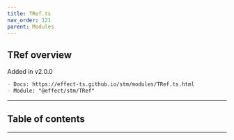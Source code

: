 ```yaml
---
title: TRef.ts
nav_order: 121
parent: Modules
---
```


## TRef overview

Added in v2.0.0

```md
- Docs: https://effect-ts.github.io/stm/modules/TRef.ts.html
- Module: "@effect/stm/TRef"
```

---

<h2 class="text-delta">Table of contents</h2>

---
